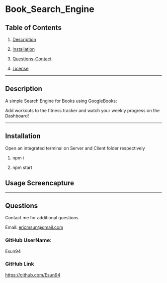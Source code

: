 # Book_Search_Engine

## Table of Contents

1. [Description](#description)

2. [Installation](#installation)

3. [Questions-Contact](#questions)

4. [License](#license)

----

## Description

A simple Search Engine for Books using GoogleBooks:

Add workouts to the fitness tracker and watch your weekly progress on the Dashboard!

----

## Installation

Open an integrated terminal on Server and Client folder respectively
  
1. npm i

2. npm start 


## Usage Screencapture




----

## Questions

Contact me for additional questions

Email: ericmsun@gmail.com

### GitHub UserName:

Esun94

### GitHub Link

https://github.com/Esun94